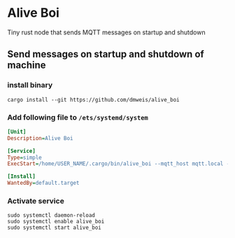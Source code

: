 # Alive Boi

Tiny rust node that sends MQTT messages on startup and shutdown

## Send messages on startup and shutdown of machine

### install binary

``` console
cargo install --git https://github.com/dmweis/alive_boi
```

### Add following file to `/ets/systemd/system`

``` ini
[Unit]
Description=Alive Boi

[Service]
Type=simple
ExecStart=/home/USER_NAME/.cargo/bin/alive_boi --mqtt_host mqtt.local --device_name DEVICE_NAME --topic TOPIC_NAME

[Install]
WantedBy=default.target
```

### Activate service

``` console
sudo systemctl daemon-reload
sudo systemctl enable alive_boi
sudo systemctl start alive_boi
```